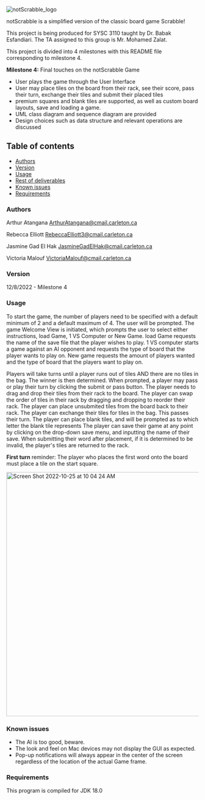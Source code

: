 ![notScrabble_logo](https://user-images.githubusercontent.com/83664112/201569071-5c00745d-51ec-4077-be1e-e8401601f39c.png)


notScrabble is a simplified version of the classic board game Scrabble! 

This project is being produced for SYSC 3110 taught by Dr. Babak Esfandiari. The TA assigned to this group is Mr. Mohamed Zalat. 

This project is divided into 4 milestones with this README file corresponding to milestone 4.

**Milestone 4:** Final touches on the notScrabble Game
- User plays the game through the User Interface
- User may place tiles on the board from their rack, see their score, pass their turn, exchange their tiles and submit their placed tiles
- premium squares and blank tiles are supported, as well as custom board layouts, save and loading a game.
- UML class diagram and sequence diagram are provided
- Design choices such as data structure and relevant operations are discussed


## Table of contents

<!--ts-->
   * [Authors](#authors)
   * [Version](#version)
   * [Usage](#usage)
   * [Rest of deliverables](#rest-of-deliverables)
   * [Known issues](#known-issues)
   * [Requirements](#requirements)
<!--te-->

### Authors   

Arthur Atangana ArthurAtangana@cmail.carleton.ca

Rebecca Elliott RebeccaElliott3@cmail.carleton.ca

Jasmine Gad El Hak JasmineGadElHak@cmail.carleton.ca

Victoria Malouf VictoriaMalouf@cmail.carleton.ca

### Version 

12/8/2022 - Milestone 4

### Usage 

To start the game, the number of players need to be specified with a default minimum of 2 and a default maximum of 4. The user will be prompted.
The game Welcome View is initiated, which prompts the user to select either instructions, load Game, 1 VS Computer or New Game.
load Game requests the name of the save file that the player wishes to play.
1 VS computer starts a game against an AI opponent and requests the type of board that the player wants to play on.
New game requests the amount of players wanted and the type of board that the players want to play on.

Players will take turns until a player runs out of tiles AND there are no tiles in the bag. The winner is then determined.
When prompted, a player may pass or play their turn by clicking the submit or pass button.
The player needs to drag and drop their tiles from their rack to the board.
The player can swap the order of tiles in their rack by dragging and dropping to reorder their rack.
The player can place unsubmited tiles from the board back to their rack.
The player can exchange their tiles for tiles in the bag. This passes their turn.
The player can place blank tiles, and will be prompted as to which letter the blank tile represents
The player can save their game at any point by clicking on the drop-down save menu, and inputting the name of their save.
When submitting their word after placement, if it is determined to be invalid, the player's tiles are returned to the rack.


    
 **First turn** reminder: The player who places the first word onto the board must place a tile on the start square. 

<img width="639" alt="Screen Shot 2022-10-25 at 10 04 24 AM" src="https://user-images.githubusercontent.com/84146479/197795120-00438956-c3fc-4f35-a596-05640f70e335.png">

### Known issues

- The AI is too good, beware.
- The look and feel on Mac devices may not display the GUI as expected. 
- Pop-up notifications will always appear in the center of the screen regardless of the location of the actual Game frame. 

### Requirements

This program is compiled for JDK 18.0

